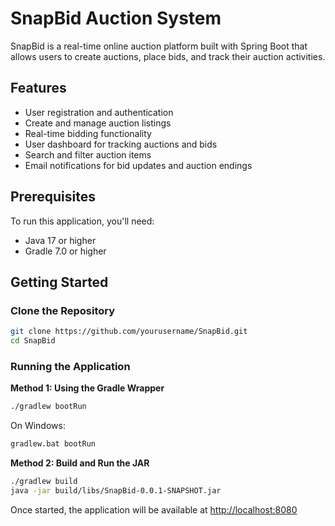 # SnapBid Auction System

SnapBid is a real-time online auction platform built with Spring Boot that allows users to create auctions, place bids, and track their auction activities.

## Features

- User registration and authentication
- Create and manage auction listings
- Real-time bidding functionality
- User dashboard for tracking auctions and bids
- Search and filter auction items
- Email notifications for bid updates and auction endings

## Prerequisites

To run this application, you'll need:

- Java 17 or higher
- Gradle 7.0 or higher

## Getting Started

### Clone the Repository

```bash
git clone https://github.com/yourusername/SnapBid.git
cd SnapBid
```

### Running the Application

**Method 1: Using the Gradle Wrapper**

```bash
./gradlew bootRun
```

On Windows:

```bash
gradlew.bat bootRun
```

**Method 2: Build and Run the JAR**

```bash
./gradlew build
java -jar build/libs/SnapBid-0.0.1-SNAPSHOT.jar
```

Once started, the application will be available at [http://localhost:8080](http://localhost:8080)
